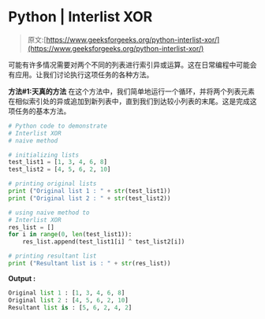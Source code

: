 # Python | Interlist XOR

> 原文:[https://www.geeksforgeeks.org/python-interlist-xor/](https://www.geeksforgeeks.org/python-interlist-xor/)

可能有许多情况需要对两个不同的列表进行索引异或运算。这在日常编程中可能会有应用。让我们讨论执行这项任务的各种方法。

**方法#1:天真的方法**
在这个方法中，我们简单地运行一个循环，并将两个列表元素在相似索引处的异或追加到新列表中，直到我们到达较小列表的末尾。这是完成这项任务的基本方法。

```py
# Python code to demonstrate 
# Interlist XOR
# naive method 

# initializing lists
test_list1 = [1, 3, 4, 6, 8]
test_list2 = [4, 5, 6, 2, 10]

# printing original lists
print ("Original list 1 : " + str(test_list1))
print ("Original list 2 : " + str(test_list2))

# using naive method to 
# Interlist XOR
res_list = []
for i in range(0, len(test_list1)):
    res_list.append(test_list1[i] ^ test_list2[i])

# printing resultant list 
print ("Resultant list is : " + str(res_list))
```

**Output :**

```py
Original list 1 : [1, 3, 4, 6, 8]
Original list 2 : [4, 5, 6, 2, 10]
Resultant list is : [5, 6, 2, 4, 2]

```